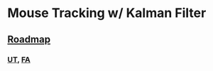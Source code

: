 # Mouse Tracking w/ Kalman Filter

## [Roadmap](https://github.com/furkan/mouse-tracker/blob/master/ROADMAP.md)

### [UT](https://github.com/zweibeln), [FA](https://github.com/furkan)